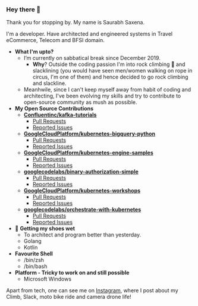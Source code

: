 ### Hey there 👋

Thank you for stopping by. My name is Saurabh Saxena.

I'm a developer. Have architected and engineered systems in Travel eCommerce, Telecom and BFSI domain.

- **What I'm upto?**
  - I’m currently on sabbatical break since December 2019.
    - **Why**? Outside the coding passion I'm into rock climbing 🧗‍ and slacklining \(you would have seen men/women walking on rope in circus, I'm one of them) and hence decided to go rock climbing and slackline.    
  - Meanhwile, since I can't keep myself away from habit of coding and architecting, I've been evolving my skills and try to contribute to open-source community as mush as possible. 
- **My Open Source Contributions**
  - **[Confluentinc/kafka-tutorials](https://kafka-tutorials.confluent.io/)**
    - [Pull Requests](https://github.com/confluentinc/kafka-tutorials/pulls?q=is%3Aissue+author%3Asaurabh-slacklife)
    - [Reported Issues](https://github.com/confluentinc/kafka-tutorials/issues?q=is%3Aissue+author%3Asaurabh-slacklife)
  - **[GoogleCloudPlatform/kubernetes-bigquery-python](https://github.com/GoogleCloudPlatform/kubernetes-bigquery-python)**
    - [Pull Requests](https://github.com/GoogleCloudPlatform/kubernetes-bigquery-python/pulls?q=is%3Apr+author%3Asaurabh-slacklife)
    - [Reported Issues](https://github.com/GoogleCloudPlatform/kubernetes-bigquery-python/issues?q=is%3Aissue+author%3Asaurabh-slacklife)
  - **[GoogleCloudPlatform/kubernetes-engine-samples](https://github.com/GoogleCloudPlatform/kubernetes-engine-samples)**
    - [Pull Requests](https://github.com/GoogleCloudPlatform/kubernetes-engine-samples/pulls?q=is%3Apr+author%3Asaurabh-slacklife)
    - [Reported Issues](https://github.com/GoogleCloudPlatform/kubernetes-engine-samples/issues?q=is%3Aissue+author%3Asaurabh-slacklife)
  - **[googlecodelabs/binary-authorization-simple](https://github.com/googlecodelabs/binary-authorization-simple)**
    - [Pull Requests](https://github.com/googlecodelabs/binary-authorization-simple/pulls?q=is%3Apr+author%3Asaurabh-slacklife)
    - [Reported Issues](https://github.com/googlecodelabs/binary-authorization-simple/issues?q=is%3Aissue+author%3Asaurabh-slacklife)
  - **[GoogleCloudPlatform/kubernetes-workshops](https://github.com/GoogleCloudPlatform/kubernetes-workshops)**
    - [Pull Requests](https://github.com/GoogleCloudPlatform/kubernetes-workshops/pulls?q=is%3Apr+author%3Asaurabh-slacklife)
    - [Reported Issues](https://github.com/GoogleCloudPlatform/kubernetes-workshops/issues?q=is%3Aissue+author%3Asaurabh-slacklife)
  - **[googlecodelabs/orchestrate-with-kubernetes](https://github.com/googlecodelabs/orchestrate-with-kubernetes)**
    - [Pull Requests](https://github.com/googlecodelabs/orchestrate-with-kubernetes/pulls?q=is%3Apr+author%3Asaurabh-slacklife)
    - [Reported Issues](https://github.com/googlecodelabs/orchestrate-with-kubernetes/issues?q=is%3Aissue+author%3Asaurabh-slacklife)
- 🌱 **Getting my shoes wet**
  - To architect and program better than yesterday.
  - Golang
  - Kotlin
- **Favourite Shell**
  - /bin/zsh
  - /bin/bash
- **Platform - Tricky to work on and still possible**
  - Microsoft Windows 

Apart from tech, one can see me on [Instagram](https://www.instagram.com/saurabh.slacklife/), where I post about my Climb, Slack, moto bike ride and camera drone life!

